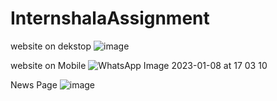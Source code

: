 ﻿# InternshalaAssignment
 
 website on dekstop
![image](https://user-images.githubusercontent.com/86558585/211193919-3831a4be-ed7a-4e9d-94d2-5d706ff780df.png)

website on Mobile
![WhatsApp Image 2023-01-08 at 17 03 10](https://user-images.githubusercontent.com/86558585/211193973-6e5759e6-fea1-44fe-b3b8-74bd8391a445.jpg)

News Page
![image](https://user-images.githubusercontent.com/86558585/211193992-515df5ff-3a1b-4237-b135-2be4474338df.png)
